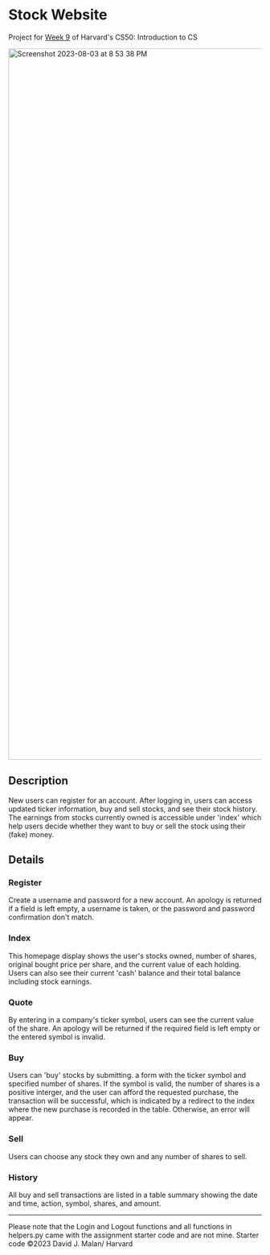 # Stock Website

Project for [Week 9](http://cs50.harvard.edu/x/2023/psets/9/finance/) of Harvard's CS50: Introduction to CS

<img width="1414" alt="Screenshot 2023-08-03 at 8 53 38 PM" src="https://github.com/jenniferrzhu/Stock-Website/assets/90798447/7b196e73-1a16-489d-912e-c0dc861ca365">

## Description

New users can register for an account. After logging in, users can access updated ticker information, buy and sell stocks, and see their stock history. The earnings from stocks currently owned is accessible under 'index' which help users decide whether they want to buy or sell the stock using their (fake) money.

## Details

### Register

Create a username and password for a new account. An apology is returned if a field is left empty, a username is taken, or the password and password confirmation don't match.

### Index

This homepage display shows the user's stocks owned, number of shares, original bought price per share, and the current value of each holding. Users can also see their current 'cash' balance and their total balance including stock earnings. 

### Quote

By entering in a company's ticker symbol, users can see the current value of the share. An apology will be returned if the required field is left empty or the entered symbol is invalid.

### Buy

Users can 'buy' stocks by submitting. a form with the ticker symbol and specified number of shares. If the symbol is valid, the number of shares is a positive interger, and the user can afford the requested purchase, the transaction will be successful, which is indicated by a redirect to the index where the new purchase is recorded in the table. Otherwise, an error will appear. 

### Sell

Users can choose any stock they own and any number of shares to sell. 

### History

All buy and sell transactions are listed in a table summary showing the date and time, action, symbol, shares, and amount. 

---
Please note that the Login and Logout functions and all functions in helpers.py came with the assignment starter code and are not mine. Starter code ©2023 David J. Malan/ Harvard
